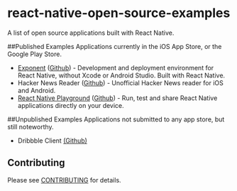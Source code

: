 # react-native-open-source-examples
A list of open source applications built with React Native.


##Published Examples
Applications currently in the iOS App Store, or the Google Play Store. 

- [Exponent](https://exponentjs.com/) ([Github](https://github.com/exponentjs/xde)) - Development and deployment environment for React Native, without Xcode or Android Studio. Built with React Native.
- Hacker News Reader ([Github](https://github.com/iSimar/HackerNews-React-Native)) - Unofficial Hacker News reader for iOS and Android.
- [React Native Playground](https://rnplay.org/) ([Github](https://github.com/rnplay/rnplay-native)) - Run, test and share React Native applications directly on your device.

##Unpublished Examples
Applications not submitted to any app store, but still noteworthy.

- Dribbble Client [(Github)](https://github.com/catalinmiron/react-native-dribbble-app)

## Contributing

Please see [CONTRIBUTING](CONTRIBUTING.md) for details.
